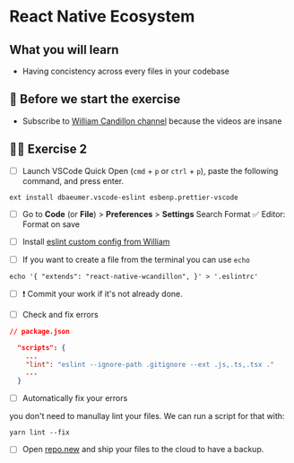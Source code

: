 # React Native Ecosystem

## What you will learn

- Having concistency across every files in your codebase

## 👾 Before we start the exercise

- Subscribe to [William Candillon channel](https://www.youtube.com/channel/UC806fwFWpiLQV5y-qifzHnA) because the videos are insane

## 👨‍🚀 Exercise 2

- [ ] Launch VSCode Quick Open (`cmd` + `p` or `ctrl` + `p`), paste the following command, and press enter.

```console
ext install dbaeumer.vscode-eslint esbenp.prettier-vscode
```

- [ ] Go to **Code** (or **File**) > **Preferences** > **Settings**
      Search Format
      ✅ Editor: Format on save

- [ ] Install [eslint custom config from William](https://github.com/wcandillon/eslint-config-react-native-wcandillon#readme)

- [ ] If you want to create a file from the terminal you can use `echo`

```console
echo '{ "extends": "react-native-wcandillon", }' > '.eslintrc'
```

- [ ] ❗ Commit your work if it's not already done.

- [ ] Check and fix errors

```json
// package.json

  "scripts": {
    ...
    "lint": "eslint --ignore-path .gitignore --ext .js,.ts,.tsx ."
    ...
  }
```

- [ ] Automatically fix your errors

you don't need to manullay lint your files. We can run a script for that with:

```console
yarn lint --fix
```


- [ ] Open [repo.new](https://repo.new) and ship your files to the cloud to have a backup.
